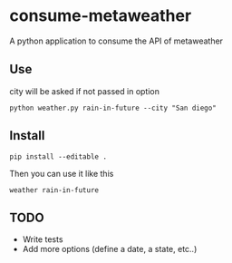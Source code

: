 # consume-metaweather
A python application to consume the API of metaweather

## Use

city will be asked if not passed in option
```shell script
python weather.py rain-in-future --city "San diego"
```

## Install

```shell script
pip install --editable .
```

Then you can use it like this

```shell script
weather rain-in-future
```



## TODO

- Write tests
- Add more options (define a date, a state, etc..)  
